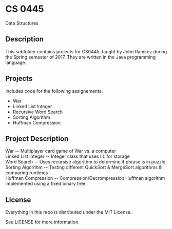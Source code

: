 # CS 0445

Data Structures

## Description

This subfolder contains projects for CS0445, taught by John Ramirez during the Spring semester of 2017. They are written 
in the Java programming language.

## Projects

Includes code for the following assignements:

*   War
*   Linked List Integer
*   Recursive Word Search
*   Sorting Algorithm
*   Huffman Compression

## Project Description

War -- Multiplayer card game of War vs. a computer <br />
Linked List Integer -- Integer class that uses LL for storage <br />
Word Search -- Uses recursive algorithm to determine if phrase is in puzzle <br />
Sorting Algorithm -- Testing different QuickSort & MergeSort algorithms & comparing runtimes <br />
Huffman Compression -- Compression/Decrompression Huffman algorithm implemented using a fixed binary tree <br />

## License

Everything in this repo is distributed under the MIT License.

See LICENSE for more information.

